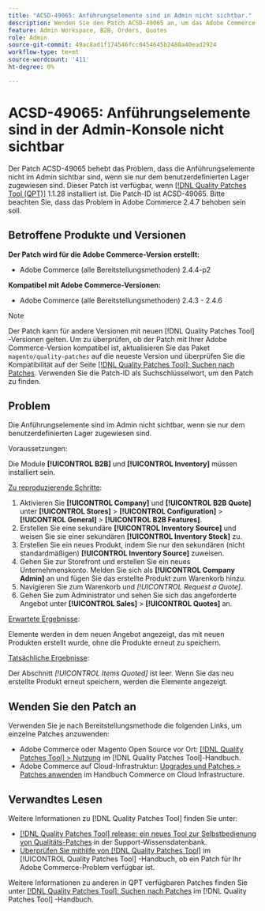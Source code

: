 ```yaml
---
title: "ACSD-49065: Anführungselemente sind in Admin nicht sichtbar."
description: Wenden Sie den Patch ACSD-49065 an, um das Adobe Commerce-Problem zu beheben, bei dem die Anführungselemente nicht im Admin sichtbar sind, wenn sie nur dem benutzerdefinierten Lager zugewiesen sind.
feature: Admin Workspace, B2B, Orders, Quotes
role: Admin
source-git-commit: 49ac8ad1f174546fcc0454645b2480a40ead2924
workflow-type: tm+mt
source-wordcount: '411'
ht-degree: 0%

---
```


# ACSD-49065: Anführungselemente sind in der Admin-Konsole nicht sichtbar

Der Patch ACSD-49065 behebt das Problem, dass die Anführungselemente nicht im Admin sichtbar sind, wenn sie nur dem benutzerdefinierten Lager zugewiesen sind. Dieser Patch ist verfügbar, wenn [[!DNL Quality Patches Tool (QPT)]](https://experienceleague.adobe.com/en/docs/commerce-knowledge-base/kb/announcements/commerce-announcements/magento-quality-patches-released-new-tool-to-self-serve-quality-patches) 1.1.28 installiert ist. Die Patch-ID ist ACSD-49065. Bitte beachten Sie, dass das Problem in Adobe Commerce 2.4.7 behoben sein soll.

## Betroffene Produkte und Versionen

**Der Patch wird für die Adobe Commerce-Version erstellt:**

* Adobe Commerce (alle Bereitstellungsmethoden) 2.4.4-p2

**Kompatibel mit Adobe Commerce-Versionen:**

* Adobe Commerce (alle Bereitstellungsmethoden) 2.4.3 - 2.4.6

>[!NOTE]
>
>Der Patch kann für andere Versionen mit neuen [!DNL Quality Patches Tool] -Versionen gelten. Um zu überprüfen, ob der Patch mit Ihrer Adobe Commerce-Version kompatibel ist, aktualisieren Sie das Paket `magento/quality-patches` auf die neueste Version und überprüfen Sie die Kompatibilität auf der Seite [[!DNL Quality Patches Tool]: Suchen nach Patches](https://experienceleague.adobe.com/tools/commerce-quality-patches/index.html). Verwenden Sie die Patch-ID als Suchschlüsselwort, um den Patch zu finden.

## Problem

Die Anführungselemente sind im Admin nicht sichtbar, wenn sie nur dem benutzerdefinierten Lager zugewiesen sind.

Voraussetzungen:

Die Module **[!UICONTROL B2B]** und **[!UICONTROL Inventory]** müssen installiert sein.

<u>Zu reproduzierende Schritte</u>:

1. Aktivieren Sie **[!UICONTROL Company]** und **[!UICONTROL B2B Quote]** unter **[!UICONTROL Stores]** > **[!UICONTROL Configuration]** > **[!UICONTROL General]** > **[!UICONTROL B2B Features]**.
1. Erstellen Sie eine sekundäre **[!UICONTROL Inventory Source]** und weisen Sie sie einer sekundären **[!UICONTROL Inventory Stock]** zu.
1. Erstellen Sie ein neues Produkt, indem Sie nur den sekundären (nicht standardmäßigen) **[!UICONTROL Inventory Source]** zuweisen.
1. Gehen Sie zur Storefront und erstellen Sie ein neues Unternehmenskonto. Melden Sie sich als **[!UICONTROL Company Admin]** an und fügen Sie das erstellte Produkt zum Warenkorb hinzu.
1. Navigieren Sie zum Warenkorb und *[!UICONTROL Request a Quote]*.
1. Gehen Sie zum Administrator und sehen Sie sich das angeforderte Angebot unter **[!UICONTROL Sales]** > **[!UICONTROL Quotes]** an.

<u>Erwartete Ergebnisse</u>:

Elemente werden in dem neuen Angebot angezeigt, das mit neuen Produkten erstellt wurde, ohne die Produkte erneut zu speichern.

<u>Tatsächliche Ergebnisse</u>:

Der Abschnitt *[!UICONTROL Items Quoted]* ist leer. Wenn Sie das neu erstellte Produkt erneut speichern, werden die Elemente angezeigt.

## Wenden Sie den Patch an

Verwenden Sie je nach Bereitstellungsmethode die folgenden Links, um einzelne Patches anzuwenden:

* Adobe Commerce oder Magento Open Source vor Ort: [[!DNL Quality Patches Tool] > Nutzung](https://experienceleague.adobe.com/docs/commerce-operations/tools/quality-patches-tool/usage.html) im [!DNL Quality Patches Tool]-Handbuch.
* Adobe Commerce auf Cloud-Infrastruktur: [Upgrades und Patches > Patches anwenden](https://experienceleague.adobe.com/docs/commerce-cloud-service/user-guide/develop/upgrade/apply-patches.html) im Handbuch Commerce on Cloud Infrastructure.

## Verwandtes Lesen

Weitere Informationen zu [!DNL Quality Patches Tool] finden Sie unter:

* [[!DNL Quality Patches Tool] release: ein neues Tool zur Selbstbedienung von Qualitäts-Patches](https://experienceleague.adobe.com/en/docs/commerce-knowledge-base/kb/announcements/commerce-announcements/magento-quality-patches-released-new-tool-to-self-serve-quality-patches) in der Support-Wissensdatenbank.
* [Überprüfen Sie mithilfe von  [!DNL Quality Patches Tool]](/help/tools/quality-patches-tool/patches-available-in-qpt/check-patch-for-magento-issue-with-magento-quality-patches.md) im [!UICONTROL Quality Patches Tool] -Handbuch, ob ein Patch für Ihr Adobe Commerce-Problem verfügbar ist.


Weitere Informationen zu anderen in QPT verfügbaren Patches finden Sie unter [[!DNL Quality Patches Tool]: Suchen nach Patches](https://experienceleague.adobe.com/tools/commerce-quality-patches/index.html) im [!DNL Quality Patches Tool] -Handbuch.
